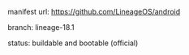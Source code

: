 manifest url:
https://github.com/LineageOS/android

branch:
lineage-18.1

status:
buildable and bootable (official)
